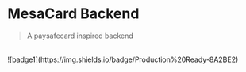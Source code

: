 # MesaCard Backend
> A paysafecard inspired backend
<br>
![badge1](https://img.shields.io/badge/Production%20Ready-8A2BE2)
